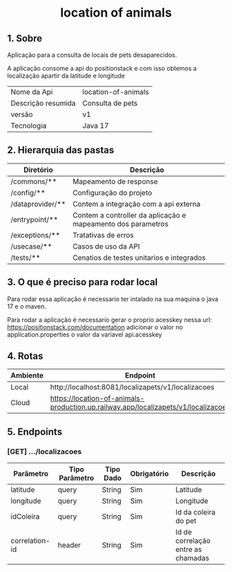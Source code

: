 <h1 align="center">
  location of animals
</h1>


## 1. Sobre

Aplicação para a consulta de locais de pets desaparecidos.

A aplicação consome a api do positionstack e com isso obtemos a localização apartir da latitude e longitude

| |  |
|----------|----------|
| Nome da Api | location-of-animals |
| Descrição resumida |Consulta de pets|
| versão | v1 |
| Tecnologia | Java 17 |

## 2. Hierarquia das pastas
| **Diretório** | **Descrição** |
|---------------|---------------|
| /commons/** | Mapeamento de response |
| /config/** | Configuração do projeto |
| /dataprovider/** | Contem a integração com a api externa |
| /entrypoint/** | Contem a controller da aplicação e mapeamento dos parametros |
| /exceptions/** | Tratativas de erros |
| /usecase/** | Casos de uso da API |
| /tests/** | Cenatios de testes unitarios e integrados |

## 3. O que é preciso para rodar local

Para rodar essa aplicação é necessario ter intalado na sua maquina o java 17 e o maven.

Para rodar a aplicação é necessario gerar o proprio acesskey nessa url: https://positionstack.com/documentation adicionar o valor no application.properties o valor da variavel api.acesskey

## 4. Rotas
| Ambiente | Endpoint |
|----------|----------|
| Local | http://localhost:8081/localizapets/v1/localizacoes |
| Cloud | https://location-of-animals-production.up.railway.app/localizapets/v1/localizacoes |
## 5. Endpoints

### [GET] .../localizacoes
| Parâmetro | Tipo Parâmetro |Tipo Dado| Obrigatório | Descrição |
|-----------|----------------|---------|-------------|-----------|
|latitude|query|String|Sim|Latitude|
|longitude|query|String|Sim|Longitude|
|idColeira|query|String|Sim|Id da coleira do pet|
|correlation-id|header|String|Sim|Id de correlação entre as chamadas|

